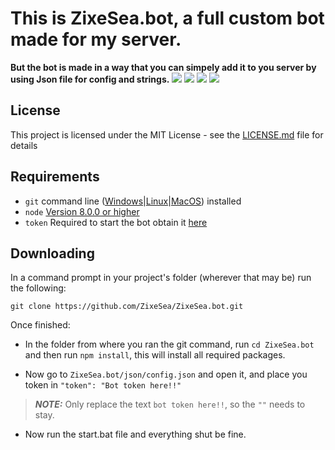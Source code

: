 # This is ZixeSea.bot, a full custom bot made for my server.
**But the bot is made in a way that you can simpely add it to you server by using Json file for config and strings.**
[<img src="https://discordapp.com/api/guilds/98834803738054656/embed.png">](https://discordapp.com/invite/bZt8WkS/)
[<img src="https://img.shields.io/badge/discord-js-blue.svg">](https://github.com/discordjs/discord.js/)
[<img src="https://img.shields.io/badge/Version-2.0.0-green.svg">](https://github.com/ZixeSea/ZixeSea.bot/)
[<img src="https://img.shields.io/badge/In%20progress-yes-green.svg">](https://animeglitch.net/)

## License
This project is licensed under the MIT License - see the [LICENSE.md](https://github.com/ZixeSea/ZixeSea.bot/blob/master/LICENSE.md) file for details

## Requirements
- `git` command line ([Windows](https://git-scm.com/download/win)|[Linux](https://git-scm.com/book/en/v2/Getting-Started-Installing-Git)|[MacOS](https://git-scm.com/download/mac)) installed
- `node` [Version 8.0.0 or higher](https://nodejs.org)
- `token` Required to start the bot obtain it [here](https://discordapp.com/developers/applications/)

## Downloading
In a command prompt in your project's folder (wherever that may be) run the following:

`git clone https://github.com/ZixeSea/ZixeSea.bot.git`

Once finished:

- In the folder from where you ran the git command, run `cd ZixeSea.bot` and then run `npm install`, this will install all required packages.

- Now go to `ZixeSea.bot/json/config.json` and open it, and place you token in `"token": "Bot token here!!"`
>***NOTE:*** Only replace the text `bot token here!!`, so the `""` needs to stay.

- Now run the start.bat file and everything shut be fine.
